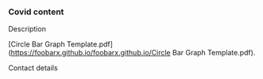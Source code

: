 ### Covid content

Description


[Circle Bar Graph Template.pdf](https://foobarx.github.io/foobarx.github.io/Circle Bar Graph Template.pdf).

Contact details
